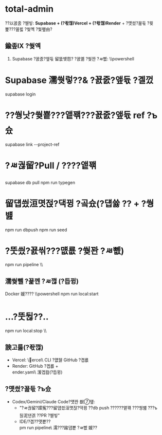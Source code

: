 ﻿# total-admin

??以꾨줈 ?붿빟: **Supabase + (?좏깮)Vercel + (?좏깮)Render** + ?먯씠?꾪듃 ?묒뾽???꾪븳 ?쒖옉 ?쒗뵆由?

## 鍮좊Ⅸ ?쒖옉
1) Supabase ?꾨줈?앺듃 留뚮뱾怨? ?꾨옒 ?쒖꽌 ?ㅽ뻾:
\\\powershell
# Supabase 濡쒓렇??& ?꾨줈?앺듃 ?곌껐
supabase login
# ??쒕낫?쒖뿉???앹꽦???꾨줈?앺듃 ref ?ъ슜
supabase link --project-ref <your-project-ref>

# ?ㅽ궎留?Pull / ????앹꽦
supabase db pull
npm run typegen

# 留덉씠洹몃젅?댁뀡 ?곸슜(?덉쓣 ?? + ?쒕뱶
npm run dbpush
npm run seed

# ?뚯씠?꾨씪???먮룞 ?쒖꽌 ?ㅽ뻾)
npm run pipeline
\\\

## 濡쒖뺄 ?꾩껜 ?ㅽ깮 (?듭뀡)
Docker 媛????
\\\powershell
npm run local:start
# ...?뚯뒪??..
npm run local:stop
\\\

## 諛고룷(?좏깮)
- Vercel: \ercel\ CLI ?먮뒗 GitHub ?곕룞
- Render: GitHub ?곕룞 + \ender.yaml\ 湲곕컲(?듭뀡)

## ?먯씠?꾪듃 ?ъ슜
- Codex/Gemini/Claude Code?먯꽌 猷⑦떞:
  - "?ㅽ궎留?蹂寃???留덉씠洹몃젅?댁뀡 ??db push ??????앹꽦 ???쒕뱶 ???ъ뒪泥댄겕 ??PR ?붿빟"
  - IDE/?곕??먯뿉??\
pm run pipeline\ 濡???踰덉뿉 ?ㅽ뻾 媛??
